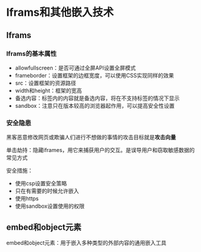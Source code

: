 # Iframs和其他嵌入技术
## Iframs
### Iframs的基本属性
- allowfullscreen：是否可通过全屏API设置全屏模式
- frameborder：设置框架的边框宽度，可以使用CSS实现同样的效果
- src：设置框架的资源路径
- width和height：框架的宽高
- 备选内容：标签内的内容就是备选内容，将在不支持标签的情况下显示
- sandbox：注意只在版本较高的浏览器起作用，可以提高安全性设置

### 安全隐患
黑客恶意修改网页或欺骗人们进行不想做的事情的攻击目标就是**攻击向量**

单击劫持：隐藏iframes，用它来捕获用户的交互。是误导用户和窃取敏感数据的常见方式

安全措施：
- 使用csp设置安全策略
- 只在有需要的时候允许嵌入
- 使用https
- 使用sandbox设置使用的权限

## embed和object元素
embed和object元素：用于嵌入多种类型的外部内容的通用嵌入工具

